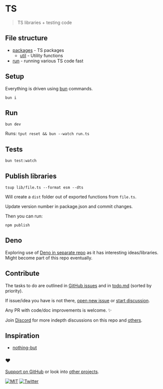 # TS

> TS libraries + testing code

## File structure

- [packages](packages) - TS packages
  - [util](packages/util) - Utility functions
- [run](run) - running various TS code fast

## Setup

Everything is driven using [bun](https://bun.sh/) commands.

```
bun i
```

## Run

```
bun dev
```

Runs: `tput reset && bun --watch run.ts`

## Tests

```
bun test:watch
```

## Publish libraries

```
tsup lib/file.ts --format esm --dts
```

Will create a `dist` folder out of exported functions from `file.ts`.

Update version number in package.json and commit changes.

Then you can run:

```
npm publish
```

## Deno

Exploring use of [Deno in separate repo](https://github.com/nikitavoloboev/deno) as it has interesting ideas/libraries. Might become part of this repo eventually.

## Contribute

The tasks to do are outlined in [GitHub issues](../../issues) and in [todo.md](todo.md) (sorted by priority).

If issue/idea you have is not there, [open new issue](../../issues/new/choose) or [start discussion](../../discussions).

Any PR with code/doc improvements is welcome. ✨

Join [Discord](https://discord.com/invite/TVafwaD23d) for more indepth discussions on this repo and [others](https://github.com/nikitavoloboev#src).

## Inspiration

- [nothing-but](https://github.com/thetarnav/nothing-but)

### ♥️

[Support on GitHub](https://github.com/sponsors/nikitavoloboev) or look into [other projects](https://nikiv.dev/projects).

[![MIT](http://bit.ly/mitbadge)](https://choosealicense.com/licenses/mit/) [![Twitter](http://bit.ly/nikitatweet)](https://twitter.com/nikitavoloboev)
